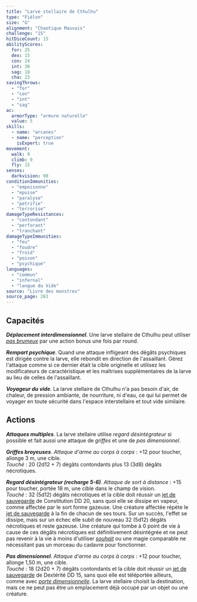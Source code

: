 ```yaml
---
title: "Larve stellaire de Cthulhu"
type: "Fiélon"
size: "G"
alignment: "Chaotique Mauvais"
challenge: "15"
hitDiceCount: 15
abilityScores:
  for: 25
  dex: 15
  con: 24
  int: 30
  sag: 18
  cha: 23
savingThrows:
  - "for"
  - "con"
  - "int"
  - "sag"
ac:
  armorType: "armure naturelle"
  value: 5
skills:
  - name: "arcanes"
  - name: "perception"
    isExpert: true
movement:
  walk: 9
  climb: 9
  fly: 15
senses:
  darkvision: 90
conditionImmunities:
  - "empoisonne"
  - "epuise"
  - "paralyse"
  - "petrifie"
  - "terrorise"
damageTypeResistances:
  - "contondant"
  - "perforant"
  - "tranchant"
damageTypeImmunities:
  - "feu"
  - "foudre"
  - "froid"
  - "poison"
  - "psychique"
languages:
  - "commun"
  - "infernal"
  - "langue du Vide"
source: "Livre des monstres"
source_page: 263
---
```

## Capacités
_**Déplacement interdimensionnel**_. Une larve stellaire de Cthulhu peut utiliser [_pas brumeux_](/grimoire/pas-brumeux/) par une action bonus une fois par round.

_**Rempart psychique**_. Quand une attaque infligeant des dégâts psychiques est dirigée contre la larve, elle rebondit en direction de l'assaillant. Gérez l'attaque comme si ce dernier était la cible originelle et utilisez les modificateurs de caractéristique et les maîtrises supplémentaires de la larve au lieu de celles de l'assaillant.

_**Voyageur du vide**_. La larve stellaire de Cthulhu n'a pas besoin d'air, de chaleur, de pression ambiante, de nourriture, ni d'eau, ce qui lui permet de voyager en toute sécurité dans l'espace interstellaire et tout vide similaire.

## Actions
_**Attaques multiples**_. La larve stellaire utilise _regard désintégrateur_ si possible et fait aussi une attaque de _griffes_ et une de _pas dimensionnel_.

_**Griffes broyeuses**_. _Attaque d'arme au corps à corps_ : +12 pour toucher, allonge 3 m, une cible.  
_Touché_ : 20 (2d12 + 7) dégâts contondants plus 13 (3d8) dégâts nécrotiques.

_**Regard désintégrateur (recharge 5-6)**_. _Attaque de sort à distance_ : +15 pour toucher, portée 18 m, une cible dans le champ de vision.  
_Touché_ : 32 (5d12) dégâts nécrotiques et la cible doit réussir un [jet de sauvegarde](/utiliser-les-caracteristiques/#jets-de-sauvegarde) de Constitution DD 20, sans quoi elle se dissipe en vapeur, comme affectée par le sort forme gazeuse. Une créature affectée répète le [jet de sauvegarde](/utiliser-les-caracteristiques/#jets-de-sauvegarde) à la fin de chacun de ses tours. Sur un succès, l'effet se dissipe, mais sur un échec elle subit de nouveau 32 (5d12) dégâts nécrotiques et reste gazeuse. Une créature qui tombe à 0 point de vie à cause de ces dégâts nécrotiques est définitivement désintégrée et ne peut pas revenir à la vie à moins d'utiliser [_souhait_](/grimoire/souhait/) ou une magie comparable ne nécessitant pas un morceau du cadavre pour fonctionner.

_**Pas dimensionnel**_. _Attaque d'arme au corps à corps_ : +12 pour toucher, allonge 1,50 m, une cible.  
_Touché_ : 18 (2d20 + 7) dégâts contondants et la cible doit réussir un [jet de sauvegarde](/utiliser-les-caracteristiques/#jets-de-sauvegarde) de Dextérité DD 15, sans quoi elle est téléportée ailleurs, comme avec [_porte dimensionnelle_](/grimoire/porte-dimensionnelle/). La larve stellaire choisit la destination, mais ce ne peut pas être un emplacement déjà occupé par un objet ou une créature.
